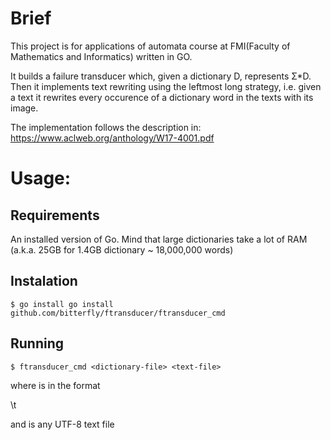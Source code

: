 # Brief

This project is for applications of automata  course at FMI(Faculty of Mathematics and Informatics) written in GO.

It builds a failure transducer which, given a dictionary D, represents Σ*D. Then it implements text rewriting using the leftmost long strategy, i.e.
given a text it rewrites every occurence of a dictionary word in the texts with its image.

The implementation follows the description in: https://www.aclweb.org/anthology/W17-4001.pdf

# Usage:

## Requirements

An installed version of Go.
Mind that large dictionaries take a lot of RAM (a.k.a. 25GB for 1.4GB dictionary ~ 18,000,000 words)

## Instalation

    $ go install go install github.com/bitterfly/ftransducer/ftransducer_cmd


## Running

    $ ftransducer_cmd <dictionary-file> <text-file>
    
where <dictionary-file> is in the format

<non-empty-string>\t<string>

and <text-file> is any UTF-8 text file
